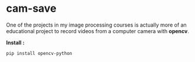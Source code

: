 # cam-save

One of the projects in my image processing courses is actually more of an educational project to record videos from a computer camera with **opencv**.

**Install :**
```bash
pip install opencv-python
````
